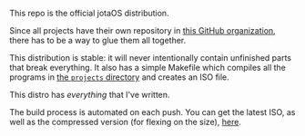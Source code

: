 This repo is the official jotaOS distribution.

Since all projects have their own repository in [this GitHub organization](https://github.com/jotaOS), there has to be a way to glue them all together.

This distribution is stable: it will never intentionally contain unfinished parts that break everything. It also has a simple Makefile which compiles all the programs in [the `projects` directory](https://github.com/jotaOS/jotaOS/tree/master/projects) and creates an ISO file.

This distro has _everything_ that I've written.

The build process is automated on each push. You can get the latest ISO, as well as the compressed version (for flexing on the size), [here](https://github.com/jotaOS/jotaOS/releases/latest).